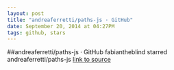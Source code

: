 ```yaml
---
layout: post
title: "andreaferretti/paths-js · GitHub"
date: September 20, 2014 at 04:27PM
tags: github, stars
---
```

##andreaferretti/paths-js · GitHub
fabiantheblind starred andreaferretti/paths-js
[link to source](http://ift.tt/1gRc6ma) 
